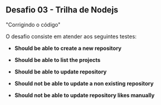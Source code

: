 ## Desafio 03 - Trilha de Nodejs

"Corrigindo o código"

O desafio consiste em atender aos seguintes testes:

- **Should be able to create a new repository**

- **Should be able to list the projects**

- **Should be able to update repository**

- **Should not be able to update a non existing repository**

- **Should not be able to update repository likes manually**
